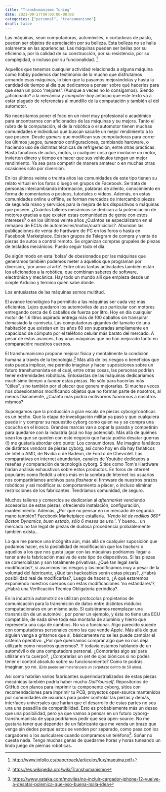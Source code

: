 ```yaml
---
title: "Transhumanismo Tuning"
date: 2021-09-27T00:00:00-00:00
categories: ["personal", "transumanismo"]
draft: false
---
```

<style>
.annotation {
 font-size: 0.8em;
}
</style>

Las máquinas, sean computadoras, automóviles, o cortadoras de pasto, pueden ser
objetos de apreciación por su belleza. Esta belleza no se halla solamente en las
apariencias: Las máquinas pueden ser bellas por su eficiencia, por la calidad
de su construcción, por su resistencia, por su complejidad, o incluso por su
funcionalidad. [^1]

Aquellos que tenemos cualquier actividad relacionada a alguna máquina como
hobby podemos dar testimonio de lo mucho que disfrutamos armando esas máquinas,
lo bien que la pasamos mejorándolas y hasta la cantidad de tiempo al día que
dedicamos a pensar sobre qué hacerles para que sean un poco 'mejores'. (Aunque
a veces no lo consigamos). Siendo ¿aficionado? a la mecánica y _computer-boy_
anticipo que este texto va a estar plagado de referencias al mundillo de la
computación y también al del automotor. 

No necesitamos poner el foco en un nivel muy profesional o académico para
encontrarnos con aficionados de las máquinas y su mejora. Tanto el rubro de la
computación, el de la robótica o el automotor tienen muchas comunidades e
individuos que buscan sacarle un mejor rendimiento a lo que poseen. Desde
_gamers_ que modifican sus computadoras para correr los últimos juegos,
_tuneando_ configuraciones, cambiando hardware, o haciendo uso de distintas
técnicas de refrigeración, entre otras prácticas. Hasta fanáticos de autos,
motos, o cualquier cosa que involucre un motor, invierten dinero y tiempo en
hacer que sus vehículos tengan un mejor rendimiento. Ya sea para competir de
manera amateur o en muchas otras ocasiones sólo por diversión.

En los últimos veinte o treinta años las comunidades de este tipo tienen su
relato virtual en los foros o luego en grupos de Facebook. Se trata de personas
intercambiando información, palabras de aliento, conocimiento en forma de
comentarios o posteos, tutoriales o videos. Además, en estas comunidades online
u offline, se forman mercados de intercambio piezas de segunda mano y servicios
para la mejora de los dispositivos o máquinas que poseen. ¿Cuántos talleres
mecánicos se dedican a la potenciación de motores gracias a que existen estas
comunidades de gente con estos intereses? o en los últimos veinte años ¿Cuántos
se especializaron en el remapeo de ECUs de automóviles/motos/cuatriciclos?.
Abundan las publicaciones de venta de hardware de PC en los foros o hasta en
Facebook Marketplace. Existen grupos de Telegram de compra y venta de piezas
de autos a control remoto. Se organizan compras grupales de piezas de teclados
mecánicos. Puedo seguir todo el día. 

De algún modo en esta 'bolsa' de obesionados por las máquinas que generamos
también podemos meter a aquellos que programan por diversión, 'por amor al
arte'. Entre otras tantas actividades también están los aficionados a la
robótica, que combinan saberes de software, electrónica y mecánica. Hay todo un
mundo allí que empieza desde un simple Arduino y termina quién sabe dónde. 

Los entusiastas de las máquinas somos multitud. 

El avance tecnológico ha permitido a las máquinas ser cada vez más eficientes.
Lejos quedaron los automóviles de uso particular con motores entregando cerca
de 6 caballos de fuerza por litro. Hoy en día cualquier motor de 1.6 litros
aspirado entrega más de 100 caballos sin transpirar demasiado la camiseta. Las
computadoras gigantes del tamaño de una habitación que existían en los años 60
son superadas ampliamente en capacidad de cómputo por el teléfono celular más
barato del mercado. A pesar de estos avances, hay unas máquinas que no han
mejorado tanto en comparación: nuestros cuerpos. 

El transhumanismo propone mejorar física y mentalmente la condición humana a
través de la tecnología.[^2] Más allá de los riesgos o beneficios que esto
pueda implicar, me permito imaginar y hacer suposiciones sobre un futuro
transhumanista en el cual, entre otras cosas, las personas podrían tener
extremidades robóticas. Entusiastas de las máquinas dedicariamos muchísimo
tiempo a _tunear_ estas piezas. No sólo para hacerlas más "útiles", sino
también por el placer que genera mejorarlas. Si muchas veces nos obsesionamos
modificando objetos que no forman parte de nosotros, al menos físicamente,
¿Cuánto más podría motivarnos _tunearnos_ a nosotros mismos?

Supongamos que la producción a gran escala de piezas cyborg/robóticas es
un hecho. Que la etapa de investigación militar ya pasó y que cualquiera puede
ir y comprar su repuestito cyborg como quien va y se compra una cocucha en el
kiosco. Grandes marcas van a copar la parada y competirán para quedarse con la
industria (acá no hay potencial). Más allá de quiénes sean los que se queden
con este negocio que hasta podría desatar guerras (!) me gustaría abordar otro
punto: Los consumidores. Me imagino fanáticos de distintos _vendors_ de piezas
cyborg, así como hoy en día hay fanáticos de Intel o AMD, de Nvidia o de
Radeon, de Ford o de Chevrolet. Las comparativas en internet abundarían,
canales de Youtube dedicados a reseñas y comparación de tecnología cyborg.
Sitios como Tom's Hardware harían análisis exhaustivos sobre estos productos.
En foros de internet populares como Reddit u otros más en la sombra de Internet
los usuarios nos compartiríamos archivos para _flashear_ el firmware de
nuestros brazos robóticos y así modificar su comportamiento a placer, o incluso
eliminar restricciones de los fabricantes. Tendríamos comunidad, de seguro.

Muchos talleres y comercios se dedicarían al _aftermarket_ vendiendo accesorios
de estas piezas, ofreciendo instalación, configuración, mantenimiento. Además,
¿Por qué no pensar en un mercado de segunda mano también? Facebook Marketplace
estallaría. _'Vendo kit de rodillas 360° Boston Dynamics, buen estado, sólo 6
meses de uso.'_. Y bueno... un mercado no tan legal de piezas de dudosa
procedencia probablemente también exista... 

Lo que me parece una incógnita aún, más allá de cualquier suposición que
podamos hacer, es la posibilidad de modificación que los _hackers_ o aquellos a
los que nos gusta jugar con las máquinas podríamos llegar a tener ante la
fabricación masiva de este tipo de dispositivos. Si las piezas se comercializan
y son totalmente privativas. ¿Qué tan legal sería modificarlas?, si asumimos
los riesgos y las modificamos muy a pesar de la voluntad del fabricante, ¿Qué
tan hackeables serán estas piezas?, ¿Habrá posibilidad real de modificarlas?,
Luego de hacerlo, ¿A qué estaremos exponiendo nuestros cuerpos con estas
modificaciones 'no estándares'?, ¿Habrá una Verificación Técnica Obligatoria
periódica?. 

En la industria automotriz se utilizan protocolos propietarios de comunicación
para la transmisión de datos entre distíntos módulos computacionales en un
mismo auto. Si quisiéramos reemplazar una transmisión de un automóvil, por
poner un ejemplo, y ésta no tiene una ECU compatible, de nada sirve toda esa
montaña de aluminio y hierro que representa una caja de cambios. No va a
funcionar. Algo parecido sucede con computadoras personales como las que vende
Apple. Más allá de que alguien venga a gritarnos que sí, básicamente no se les
puede cambiar el sistema operativo. ¿Por qué querríamos comprar algo que no nos
deja utilizarlo como nosotros queremos?. Y todavía estamos hablando de un automóvil o
de una computadora personal. ¿Comprarías algo así para utilizar en tu cuerpo?,
¿Comprarías un set de ojos biónicos si no podés tener el control absoluto sobre
su funcionamiento? Como te podrás imaginar, yo no. <text
class=annotation>(Esto puede ser material para un carpetazo dentro de 50 años).
</text>

Así como habrían varios fabricantes superindustrializados de estas piezas
mecánicas también podría haber mucho _DoItYourself_. Repositorios de GitHub con
planos para imprimir tu componente cyborg, sitios con recomendaciones para
imprimir tu PCB, proyectos open-source mantenidos por comunidades de usuarios
para poder controlar las piezas y demás, interfaces universales que harían que
el desarrollo de estas partes no sea una una pesadilla de compatibilidad. Esto
es probablemente más un deseo que una posibilidad, pero ya que vamos a pensar
en un futuro cyborg-transhumanista de yapa podríamos pedir que sea open-source.
No me gustaría tener que depender de un fabricante que me venda un brazo que
venga sin dedos porque estos se venden por separado, como pasa con los
cargadores o los auriculares cuando compramos un teléfono[^3]. Soñar no cuesta
nada. Tengo muchas ganas de quedarme horas y horas tuneando un lindo juego de
piernas robóticas. 

 [^1]: http://www.infolio.es/paperback/articulos/lux/maquina.pdf 
 [^2]: https://es.wikipedia.org/wiki/Transhumanismo
 [^3]: https://www.xataka.com/moviles/no-incluir-cargador-iphone-12-vuelve-a-desatar-polemica-que-eso-buena-mala-idea
